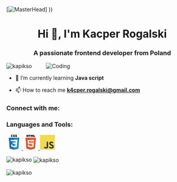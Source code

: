 [![MasterHead]([https://1.bp.blogspot.com/-7A4WynwLsM...](https://thumbs.dreamstime.com/z/front-end-development-web-banner-concept-front-end-development-concept-software-development-process-vector-banner-template-144960358.jpg))]
))
<h1 align="center">Hi 👋, I'm Kacper Rogalski</h1>
<h3 align="center">A passionate frontend developer from Poland</h3>
<img align="right" alt="Coding" width="400" src="https://media.tenor.com/NOYF3f82b_gAAAAC/programmer.gif">


<p align="left"> <img src="https://komarev.com/ghpvc/?username=kapikso&label=Profile%20views&color=0e75b6&style=flat" alt="kapikso" /> </p>

- 🌱 I’m currently learning **Java script**

- 📫 How to reach me **k4cper.rogalski@gmail.com**

<h3 align="left">Connect with me:</h3>
<p align="left">
</p>

<h3 align="left">Languages and Tools:</h3>
<p align="left"> <a href="https://www.w3schools.com/css/" target="_blank" rel="noreferrer"> <img src="https://raw.githubusercontent.com/devicons/devicon/master/icons/css3/css3-original-wordmark.svg" alt="css3" width="40" height="40"/> </a> <a href="https://www.w3.org/html/" target="_blank" rel="noreferrer"> <img src="https://raw.githubusercontent.com/devicons/devicon/master/icons/html5/html5-original-wordmark.svg" alt="html5" width="40" height="40"/> </a> <a href="https://developer.mozilla.org/en-US/docs/Web/JavaScript" target="_blank" rel="noreferrer"> <img src="https://raw.githubusercontent.com/devicons/devicon/master/icons/javascript/javascript-original.svg" alt="javascript" width="40" height="40"/> </a> </p>

<p><img align="left" src="https://github-readme-stats.vercel.app/api/top-langs?username=kapikso&show_icons=true&locale=en&layout=compact" alt="kapikso" /></p>

<p>&nbsp;<img align="center" src="https://github-readme-stats.vercel.app/api?username=kapikso&show_icons=true&locale=en" alt="kapikso" /></p>

<p><img align="center" src="https://github-readme-streak-stats.herokuapp.com/?user=kapikso&" alt="kapikso" /></p>

